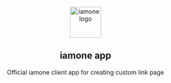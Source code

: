 <p align="center"><a href="https://app.iamone.link"><img width="72" src="https://app.iamone.link/android-chrome-192x192.png" alt="iamone logo"></a></p>
<h2 align="center">iamone app</h2>
<p align="center">Official iamone client app for creating custom link page</p>
